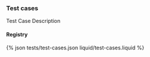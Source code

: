 

### Test cases 

Test Case Description

#### Registry

{% json tests/test-cases.json liquid/test-cases.liquid %}